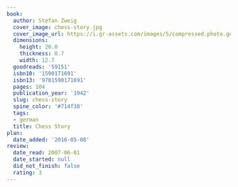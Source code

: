 ```yaml
---
book:
  author: Stefan Zweig
  cover_image: chess-story.jpg
  cover_image_url: https://i.gr-assets.com/images/S/compressed.photo.goodreads.com/books/1386924796l/59151.jpg
  dimensions:
    height: 20.0
    thickness: 0.7
    width: 12.7
  goodreads: '59151'
  isbn10: '1590171691'
  isbn13: '9781590171691'
  pages: 104
  publication_year: '1942'
  slug: chess-story
  spine_color: '#714f38'
  tags:
  - german
  title: Chess Story
plan:
  date_added: '2016-05-08'
review:
  date_read: 2007-06-01
  date_started: null
  did_not_finish: false
  rating: 3
---
```

